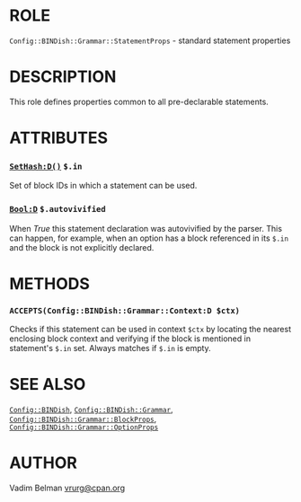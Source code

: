 ROLE
====

`Config::BINDish::Grammar::StatementProps` - standard statement properties

DESCRIPTION
===========

This role defines properties common to all pre-declarable statements.

ATTRIBUTES
==========

### [`SetHash:D()`](https://docs.raku.org/type/SetHash) `$.in`

Set of block IDs in which a statement can be used.

### [`Bool:D`](https://docs.raku.org/type/Bool) `$.autovivified`

When *True* this statement declaration was autovivified by the parser. This can happen, for example, when an option has a block referenced in its `$.in` and the block is not explicitly declared.

METHODS
=======

### `ACCEPTS(Config::BINDish::Grammar::Context:D $ctx)`

Checks if this statement can be used in context `$ctx` by locating the nearest enclosing block context and verifying if the block is mentioned in statement's `$.in` set. Always matches if `$.in` is empty.

SEE ALSO
========

[`Config::BINDish`](https://github.com/vrurg/raku-Config-BINDish/blob/v0.0.4/docs/md/Config/BINDish.md), [`Config::BINDish::Grammar`](https://github.com/vrurg/raku-Config-BINDish/blob/v0.0.4/docs/md/Config/BINDish/Grammar.md), [`Config::BINDish::Grammar::BlockProps`](https://github.com/vrurg/raku-Config-BINDish/blob/v0.0.4/docs/md/Config/BINDish/Grammar/BlockProps.md), [`Config::BINDish::Grammar::OptionProps`](https://github.com/vrurg/raku-Config-BINDish/blob/v0.0.4/docs/md/Config/BINDish/Grammar/OptionProps.md)

AUTHOR
======

Vadim Belman <vrurg@cpan.org>

